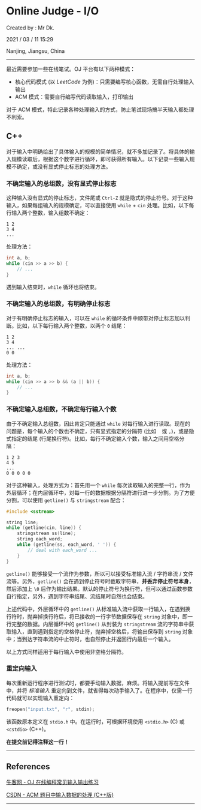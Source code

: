 # Online Judge - I/O

Created by : Mr Dk.

2021 / 03 / 11 15:29

Nanjing, Jiangsu, China

---

最近需要参加一些在线笔试。OJ 平台有以下两种模式：

* 核心代码模式 (以 *LeetCode* 为例)：只需要编写核心函数，无需自行处理输入输出
* ACM 模式：需要自行编写代码读取输入，打印输出

对于 ACM 模式，特此记录各种处理输入的方式，防止笔试现场搞半天输入都处理不利索。

## C++

对于输入中明确给出了具体输入的规模的简单情况，就不多加记录了。将具体的输入规模读取后，根据这个数字进行循环，即可获得所有输入。以下记录一些输入规模不确定，或没有显式停止标志的处理方法。

### 不确定输入的总组数，没有显式停止标志

这种输入没有显式的停止标志，文件尾或 `Ctrl-Z` 就是隐式的停止符号。对于这种输入，如果每组输入的规模确定，可以直接使用 `while` + `cin` 处理。比如，以下每行输入两个整数，输入组数不确定：

```
1 2
3 4
...
```

处理方法：

```c++
int a, b;
while (cin >> a >> b) {
    // ...
}
```

遇到输入结束时，`while` 循环也将结束。

### 不确定输入的总组数，有明确停止标志

对于有明确停止标志的输入，可以在 `while` 的循环条件中顺带对停止标志加以判断。比如，以下每行输入两个整数，以两个 `0` 结尾：

```
1 2
3 4
... ...
0 0 
```

处理方法：

```c++
int a, b;
while (cin >> a >> b && (a || b)) {
    // ...
}
```

### 不确定输入总组数，不确定每行输入个数

由于不确定输入总组数，因此肯定只能通过 `while` 对每行输入进行读取。现在的问题是，每个输入的个数也不确定，只有显式指定的分隔符 (比如 ` ` 或 `,`)，或是隐式指定的结尾 (行尾换行符)。比如，每行不确定输入个数，输入之间用空格分隔：

```
1 2 3
4 5
...
0 0 0 0 0
```

对于这种输入，处理方式为：首先用一个 `while` 每次读取输入的完整一行，作为外层循环；在内层循环中，对每一行的数据根据分隔符进行进一步分割。为了方便分割，可以使用 `getline()` 与 `stringstream` 配合：

```c++
#include <sstream>

string line;
while (getline(cin, line)) {
    stringstream ss(line);
    string each_word;
    while (getline(ss, each_word, ' ')) {
        // deal with each_word ...
    }
}
```

`getline()` 能够接受一个流作为参数，所以可以接受标准输入流 / 字符串流 / 文件流等。另外，`getline()` 会在遇到停止符号时截取字符串，**并丢弃停止符号本身**，然后添加上 `\0` 后作为输出结果。默认的停止符号为换行符，但可以通过函数参数自行指定，另外，遇到字符串结尾、流结尾时自然也会结束。

上述代码中，外层循环中的 `getline()` 从标准输入流中获取一行输入，在遇到换行符时，抛弃掉换行符后，将已接收的一行字节数据保存在 `string` 对象中，即一行完整的数据。内层循环中的 `getline()` 从封装为 `stringstream` 流的字符串中获取输入，直到遇到指定的空格停止符，抛弃掉空格后，将输出保存到 `string` 对象中；当到达字符串流的中止符时，也自然停止并返回行内最后一个输入。

以上方式同样适用于每行输入中使用非空格分隔符。

### 重定向输入

每次重新运行程序进行测试时，都要手动输入数据，麻烦。将输入提前写在文件中，并将 *标准输入* 重定向到文件，就省得每次动手输入了。在程序中，仅需一行代码就可以实现输入重定向：

```c++
freopen("input.txt", "r", stdin);
```

该函数原本定义在 `stdio.h` 中。在运行时，可根据环境使用 `<stdio.h>` (C) 或 `<cstdio>` (C++)。

**在提交前记得注释这一行！**

---

## References

[牛客网 - OJ 在线编程常见输入输出练习](https://www.nowcoder.com/test/27976983/summary)

[CSDN - ACM 题目中输入数据的处理 (C++版)](https://blog.csdn.net/sxhelijian/article/details/8978850)

---

